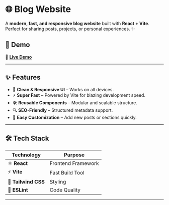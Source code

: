 # 🌐 Blog Website  
A **modern, fast, and responsive blog website** built with **React + Vite**.  
Perfect for sharing posts, projects, or personal experiences. ✨ 


## 🚀 Demo  
🔗 **[Live Demo](https://your-live-link-here.com)**

---

## ✨ Features
- 🎨 **Clean & Responsive UI** – Works on all devices.  
- ⚡ **Super Fast** – Powered by Vite for blazing development speed.  
- 🛠️ **Reusable Components** – Modular and scalable structure.  
- 🔍 **SEO-Friendly** – Structured metadata support.  
- 📝 **Easy Customization** – Add new posts or sections quickly.

---

## 🛠️ Tech Stack  
| **Technology** | **Purpose** |
|----------------|-------------|
| ⚛️ **React**   | Frontend Framework |
| ⚡ **Vite**    | Fast Build Tool |
| 🎨 **Tailwind CSS**     | Styling |
| 🧹 **ESLint** | Code Quality |

---